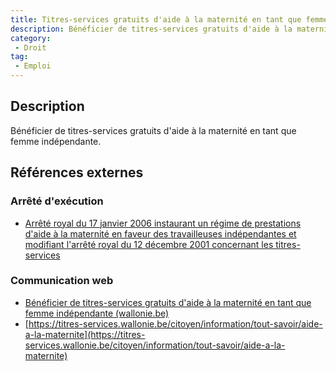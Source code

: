 ```yaml
---
title: Titres-services gratuits d'aide à la maternité en tant que femme indépendante
description: Bénéficier de titres-services gratuits d'aide à la maternité en tant que femme indépendante
category: 
 - Droit
tag: 
 - Emploi
---
```


## Description

Bénéficier de titres-services gratuits d'aide à la maternité en tant que femme indépendante.

## Références externes 

### Arrêté d'exécution

- [Arrêté royal du 17 janvier 2006 instaurant un régime de prestations d'aide à la maternité en faveur des travailleuses indépendantes et modifiant l'arrêté royal du 12 décembre 2001 concernant les titres-services](https://www.ejustice.just.fgov.be/eli/arrete/2006/01/17/2006022093/justel)
### Communication web

- [Bénéficier de titres-services gratuits d'aide à la maternité en tant que femme indépendante (wallonie.be)](https://www.wallonie.be/fr/demarches/beneficier-de-titres-services-gratuits-daide-la-maternite-en-tant-que-femme-independante)
- [https://titres-services.wallonie.be/citoyen/information/tout-savoir/aide-a-la-maternite](https://titres-services.wallonie.be/citoyen/information/tout-savoir/aide-a-la-maternite)


